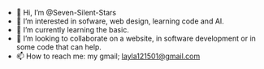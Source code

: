 - 👋 Hi, I’m @Seven-Silent-Stars
- 👀 I’m interested in sofware, web design, learning code and AI.
- 🌱 I’m currently learning the basic.
- 💞️ I’m looking to collaborate on a website, in software development or in some code that can help.
- 📫 How to reach me: my gmail; layla121501@gmail.com

<!---
Seven-Silent-Stars/Seven-Silent-Stars is a ✨ special ✨ repository because its `README.md` (this file) appears on your GitHub profile.
You can click the Preview link to take a look at your changes.
--->
